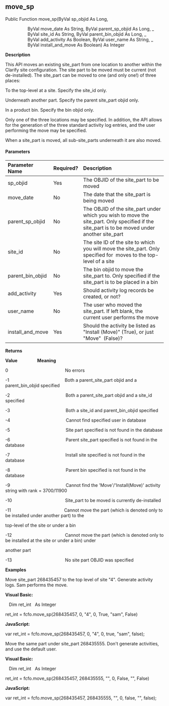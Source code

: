 move_sp
-------

Public Function move_sp(ByVal sp_objid As Long,

                  ByVal move_date As String, ByVal parent_sp_objid As Long, _
                  ByVal site_id As String, ByVal parent_bin_objid As Long, _
                  ByVal add_activity As Boolean, ByVal user_name As String, _
                  ByVal install_and_move As Boolean) As Integer

**Description**

This API moves an existing site_part from one location to another within the Clarify site configuration. The site part to be moved must be current (not de-installed). The site_part can be moved to one (and only one!) of three places:

 To the top-level at a site. Specify the site_id only.

 Underneath another part. Specify the parent site_part objid only.

 In a product bin. Specify the bin objid only.

Only one of the three locations may be specified. In addition, the API allows for the generation of the three standard activity log entries, and the user performing the move may be specified.

When a site_part is moved, all sub-site_parts underneath it are also moved.

#### Parameters

| Parameter Name | Required? | Description |
|:--- |:--- |:--- |
| sp_objid | Yes | The OBJID of the site_part to be moved |
| move_date | No | The date that the site_part is being moved |
| parent_sp_objid | No | The OBJID of the site_part under which you wish to move the site_part. Only specified if the site_part is to be moved under another site_part |
| site_id | No | The site ID of the site to which you will move the site_part. Only specified for  moves to the top-level of a site |
| parent_bin_objid | No | The bin objid to move the site_part to. Only specified if the site_part is to be placed in a bin |
| add_activity | Yes | Should activity log records be created, or not? |
| user_name | No | The user who moved the site_part. If left blank, the current user performs the move |
| install_and_move | Yes | Should the activity be listed as "Install (Move)" (True), or just "Move"  (False)? |

**Returns**

**Value**                **Meaning**

0                                              No errors

-1                                             Both a parent_site_part objid and a parent_bin_objid specified

-2                                             Both a parent_site_part objid and a site_id specified

-3                                             Both a site_id and parent_bin_objid specified

-4                                             Cannot find specified user in database

-5                                             Site part specified is not found in the database

-6                                             Parent site_part specified is not found in the database

-7                                             Install site specified is not found in the database

-8                                             Parent bin specified is not found in the database

-9                                             Cannot find the 'Move'/'Install(Move)' activity string with rank = 3700/11900

-10                                           Site_part to be moved is currently de-installed

-11                                           Cannot move the part (which is denoted only to be installed under another part) to the

top-level of the site or under a bin

-12                                           Cannot move the part (which is denoted only to be installed at the site or under a bin) under

another part

-13                                           No site part OBJID was specified

**Examples**

 Move site_part 268435457 to the top level of site "4". Generate activity logs. Sam performs the move.

**Visual Basic:**

   Dim ret_int   As Integer

ret_int = fcfo.move_sp(268435457, 0, "4", 0, True, "sam", False)

**JavaScript:**

var ret_int = fcfo.move_sp(268435457, 0, "4", 0, true, "sam", false);

 Move the same part under site_part 268435555. Don't generate activities, and use the default user.

**Visual Basic:**

   Dim ret_int   As Integer

ret_int = fcfo.move_sp(268435457, 268435555, "", 0, False, "", False)

**JavaScript:**

var ret_int = fcfo.move_sp(268435457, 268435555, "", 0, false, "", false);